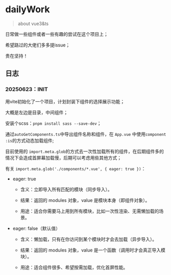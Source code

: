 # dailyWork

> about vue3&ts

日常做一些组件或者一些有趣的尝试在这个项目上；

希望路过的大佬们多多提issue；

贵在坚持！



## 日志

### 20250623：INIT

用vite初始化了一个项目，计划封装下组件的选择展示功能；

大概是左边是目录，中间组件；

安装个scss：`pnpm install sass --save-dev`；



通过`autoGetComponents.ts`中导出组件名称和组件，在 `App.vue` 中使用`component :is`的方式动态加载组件;

目前使用的 `import.meta.glob`的方式去一次性加载所有的组件，在后期组件多的情况下会造成首屏幕加载慢，后期可以考虑用些其他方式；

有关 `import.meta.glob('./components/*.vue', { eager: true })`：

- eager: true

  - 含义：立即导入所有匹配的模块（同步导入）。

  - 结果：返回的 modules 对象，value 是模块本身（即组件对象）。

  - 用途：适合你需要马上用到所有模块，比如一次性渲染、无需懒加载的场景。

- eager: false（默认值）

  - 含义：懒加载，只有在你访问到某个模块时才会去加载（异步导入）。

  - 结果：返回的 modules 对象，value 是一个函数（调用时才会真正导入模块）。

  - 用途：适合组件很多、希望按需加载，优化首屏性能。

